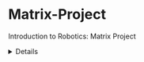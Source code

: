 # Matrix-Project
Introduction to Robotics: Matrix Project

<details>
  Mini 8x8 LED Matrix Project 🎮 

  
  
  ### Task: 

  ### Components:
    •Arduino Uno Board
    •Joystick
    •8x8 LED Matrix
    •MAX7219
    •Resistors and capacitors as needed
    •Breadboard and connecting wires
    •Buzzer
    •LCD display

  ### Description: 🎮 Bomberman Game Overview

👾 This Arduino-based game, inspired by the classic "Bomberman," involves navigating a player through a matrix LED display filled with walls. The player's mission is to strategically place bombs 💣 to destroy these walls while avoiding getting trapped.

🕹️ Controls

The game is controlled using a joystick and a button. The joystick allows the player to move up, down, left, and right across the matrix, while the button is used to place bombs.

📺 Display

The game uses a Liquid Crystal Display (LCD) to show important game information like the timer ⏲️, score 📈, and highscore 🏆.
The LED matrix displays the game arena, including the player's position, walls, and bombs.

🎛️ Settings Menu

Players can adjust the LCD and LED matrix brightness through a settings menu, providing a personalized gaming experience.

🔊 Sound Effects

The game features sound effects like a bomb explosion sound, adding more excitement to the gameplay.

🕹️ Gameplay

The game starts with a countdown and randomly generates walls on the LED matrix.
Players move using the joystick and place bombs to destroy walls.
Each bomb explosion is timed, and players must move away quickly to avoid being "caught" in the blast.
The game keeps track of the time and score, updating these on the LCD.
🏁 End Game

The game ends when all walls are destroyed, and the score is compared to the highscore to see if a new record is set.
Players return to the main menu to start a new game or adjust settings.
👉 This Arduino project combines hardware manipulation (LCD, LED matrix, joystick) and software logic to create an engaging and interactive game experience. Enjoy the blend of strategy, quick thinking, and fun in this classic game remake! 🚀🎉

  ### 💻 Code: (https://github.com/tinutzaa/Matrix-Project-/blob/main/Matrix_project.ino)

  ### 🎥 How it works: (https://youtu.be/ZOAwSftrmVg?feature=shared)

  <img src="https://github.com/tinutzaa/Matrix-Project-/blob/main/WhatsApp%20Image%202023-12-20%20at%2000.21.46.jpeg" width="400" height="500">



</details>

